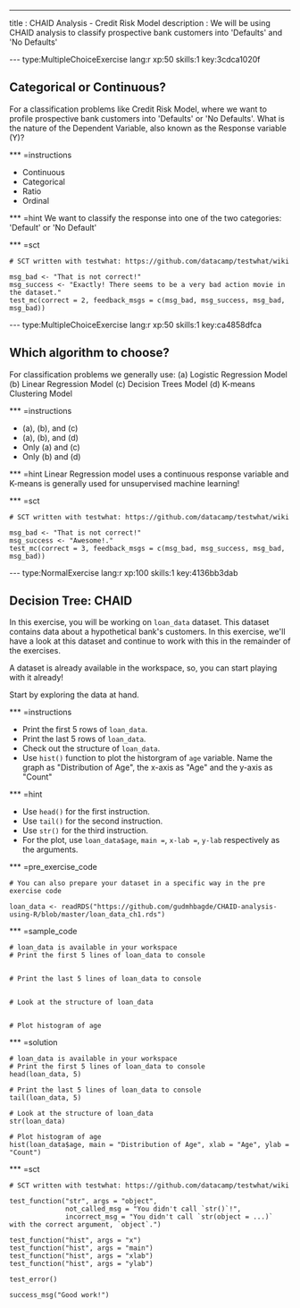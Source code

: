 ---
title       : CHAID Analysis - Credit Risk Model
description : We will be using CHAID analysis to classify prospective bank customers into 'Defaults' and 'No Defaults'


--- type:MultipleChoiceExercise lang:r xp:50 skills:1 key:3cdca1020f
## Categorical or Continuous?

For a classification problems like Credit Risk Model, where we want to profile prospective bank customers into 'Defaults' or 'No Defaults'. What is the nature of the Dependent Variable, also known as the Response variable (Y)?

*** =instructions
- Continuous
- Categorical
- Ratio
- Ordinal

*** =hint
We want to classify the response into one of the two categories: 'Default' or 'No Default'

*** =sct
```{r}
# SCT written with testwhat: https://github.com/datacamp/testwhat/wiki

msg_bad <- "That is not correct!"
msg_success <- "Exactly! There seems to be a very bad action movie in the dataset."
test_mc(correct = 2, feedback_msgs = c(msg_bad, msg_success, msg_bad, msg_bad))
```

--- type:MultipleChoiceExercise lang:r xp:50 skills:1 key:ca4858dfca
## Which algorithm to choose?

For classification problems we generally use:
(a) Logistic Regression Model
(b) Linear Regression Model
(c) Decision Trees Model
(d) K-means Clustering Model

*** =instructions
- (a), (b), and (c)
- (a), (b), and (d)
- Only (a) and (c)
- Only (b) and (d)

*** =hint
Linear Regression model uses a continuous response variable and K-means is generally used for unsupervised machine learning!

*** =sct
```{r}
# SCT written with testwhat: https://github.com/datacamp/testwhat/wiki

msg_bad <- "That is not correct!"
msg_success <- "Awesome!."
test_mc(correct = 3, feedback_msgs = c(msg_bad, msg_success, msg_bad, msg_bad))
```

--- type:NormalExercise lang:r xp:100 skills:1 key:4136bb3dab
## Decision Tree: CHAID

In this exercise, you will be working on `loan_data` dataset. This dataset contains data about a hypothetical bank's customers. In this exercise, we'll have a look at this dataset and continue to work with this in the remainder of the exercises.

A dataset is already available in the workspace, so, you can start playing with it already!

Start by exploring the data at hand. 

*** =instructions
- Print the first 5 rows of `loan_data`.
- Print the last 5 rows of `loan_data`.
- Check out the structure of `loan_data`.
- Use `hist()` function to plot the historgram of `age` variable. Name the graph as "Distribution of Age", the x-axis as "Age" and the y-axis as "Count" 

*** =hint
- Use `head()` for the first instruction.
- Use `tail()` for the second instruction.
- Use `str()` for the third instruction.
- For the plot, use `loan_data$age`, `main =`, `x-lab =`, `y-lab` respectively as the arguments.

*** =pre_exercise_code
```{r}
# You can also prepare your dataset in a specific way in the pre exercise code

loan_data <- readRDS("https://github.com/gudmhbagde/CHAID-analysis-using-R/blob/master/loan_data_ch1.rds")

```

*** =sample_code
```{r}
# loan_data is available in your workspace
# Print the first 5 lines of loan_data to console


# Print the last 5 lines of loan_data to console


# Look at the structure of loan_data


# Plot histogram of age

```

*** =solution
```{r}
# loan_data is available in your workspace
# Print the first 5 lines of loan_data to console
head(loan_data, 5)

# Print the last 5 lines of loan_data to console
tail(loan_data, 5)

# Look at the structure of loan_data
str(loan_data)

# Plot histogram of age
hist(loan_data$age, main = "Distribution of Age", xlab = "Age", ylab = "Count")
```

*** =sct
```{r}
# SCT written with testwhat: https://github.com/datacamp/testwhat/wiki

test_function("str", args = "object",
              not_called_msg = "You didn't call `str()`!",
              incorrect_msg = "You didn't call `str(object = ...)` with the correct argument, `object`.")

test_function("hist", args = "x")
test_function("hist", args = "main")
test_function("hist", args = "xlab")
test_function("hist", args = "ylab")

test_error()

success_msg("Good work!")
```
